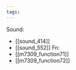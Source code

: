 ```yaml
---
tags:
---
```

Sound:
- [[sound_414]]
- [[sound_552]]
Fn:
- [[m7309_function71]]
- [[m7309_function72]]

